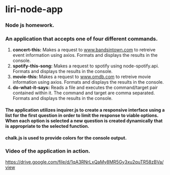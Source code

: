 # liri-node-app
### Node js homework.

### An application that accepts one of four different commands.
1. **concert-this:**
   Makes a request to www.bandsintown.com to retreive event information using axios. Formats and displays the results in the console.  
2. **spotify-this-song:**
   Makes a request to spotify using node-spotify.api. Formats and displays the results in the console.  
3. **movie-this:**
   Makes a request to www.omdb.com to retreive movie information using axios. Formats and displays the results in the console.  
4. **do-what-it-says:**
   Reads a file and executes the command/target pair contained within it. The command and target are comma separated. Formats and displays the results in the console.  

#### The application utilizes inquirer.js to create a responsive interface using a list for the first question in order to limit the response to viable options. When each option is selected a new question is created dynamically that is appropriate to the selected function.
#### chalk.js is used to provide colors for the console output.

### Video of the application in action.
https://drive.google.com/file/d/1qA3RNrLxQaMy8MR5Gy3xu2quTR58zBVa/view
